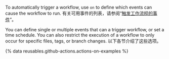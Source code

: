 
To automatically trigger a workflow, use `on` to define which events can cause the workflow to run. 有关可用事件的列表，请参阅“[触发工作流程的事件](/articles/events-that-trigger-workflows)”。

You can define single or multiple events that can a trigger workflow, or set a time schedule. You can also restrict the execution of a workflow to only occur for specific files, tags, or branch changes. 以下各节介绍了这些选项。

{% data reusables.github-actions.actions-on-examples %}
